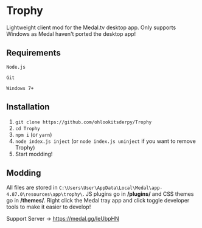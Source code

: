 # Trophy
Lightweight client mod for the Medal.tv desktop app. Only supports Windows as Medal haven't ported the desktop app!

## Requirements
``Node.js``

``Git``

``Windows 7+``

## Installation 
1. ``git clone https://github.com/ohlookitsderpy/Trophy``
2. ``cd Trophy``
3. ``npm i`` (or ``yarn``)
4. ``node index.js inject`` (or ``node index.js uninject`` if you want to remove Trophy)
5. Start modding!

## Modding
All files are stored in ``C:\Users\User\AppData\Local\Medal\app-4.87.0\resources\app\trophy\``. JS plugins go in **/plugins/** and CSS themes go in **/themes/**. Right click the Medal tray app and click toggle developer tools to make it easier to develop!


Support Server -> https://medal.gg/IeUbpHN
